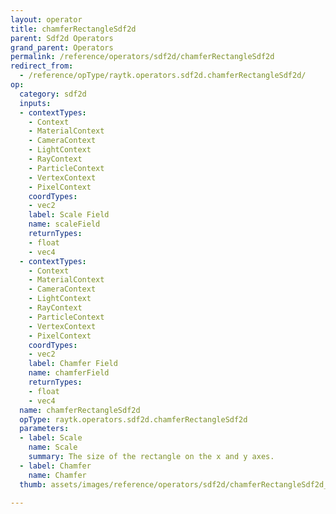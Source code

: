 ```yaml
---
layout: operator
title: chamferRectangleSdf2d
parent: Sdf2d Operators
grand_parent: Operators
permalink: /reference/operators/sdf2d/chamferRectangleSdf2d
redirect_from:
  - /reference/opType/raytk.operators.sdf2d.chamferRectangleSdf2d/
op:
  category: sdf2d
  inputs:
  - contextTypes:
    - Context
    - MaterialContext
    - CameraContext
    - LightContext
    - RayContext
    - ParticleContext
    - VertexContext
    - PixelContext
    coordTypes:
    - vec2
    label: Scale Field
    name: scaleField
    returnTypes:
    - float
    - vec4
  - contextTypes:
    - Context
    - MaterialContext
    - CameraContext
    - LightContext
    - RayContext
    - ParticleContext
    - VertexContext
    - PixelContext
    coordTypes:
    - vec2
    label: Chamfer Field
    name: chamferField
    returnTypes:
    - float
    - vec4
  name: chamferRectangleSdf2d
  opType: raytk.operators.sdf2d.chamferRectangleSdf2d
  parameters:
  - label: Scale
    name: Scale
    summary: The size of the rectangle on the x and y axes.
  - label: Chamfer
    name: Chamfer
  thumb: assets/images/reference/operators/sdf2d/chamferRectangleSdf2d_thumb.png

---
```

